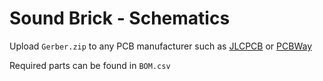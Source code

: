 # Sound Brick - Schematics

Upload `Gerber.zip` to any PCB manufacturer such as [JLCPCB](https://jlcpcb.com/) or [PCBWay](https://www.pcbway.com/)

Required parts can be found in `BOM.csv`
